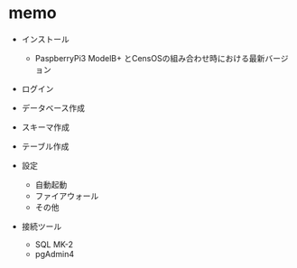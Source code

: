 # memo

- インストール
  - PaspberryPi3 ModelB+ とCensOSの組み合わせ時における最新バージョン

- ログイン

- データベース作成

- スキーマ作成  

- テーブル作成

- 設定
  - 自動起動  
  - ファイアウォール
  - その他
  
- 接続ツール
  - SQL MK-2
  - pgAdmin4
